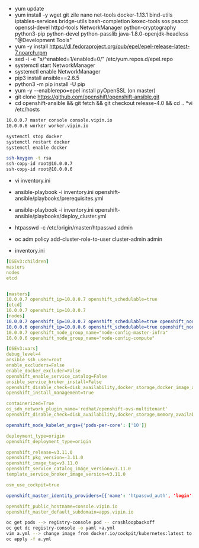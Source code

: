 * yum update
* yum install -y wget git zile nano net-tools docker-1.13.1 bind-utils iptables-services bridge-utils bash-completion kexec-tools sos psacct openssl-devel httpd-tools NetworkManager python-cryptography python3-pip python-devel python-passlib java-1.8.0-openjdk-headless "@Development Tools"
* yum -y install https://dl.fedoraproject.org/pub/epel/epel-release-latest-7.noarch.rpm
* sed -i -e "s/^enabled=1/enabled=0/" /etc/yum.repos.d/epel.repo
* systemctl start NetworkManager
* systemctl enable NetworkManager
* pip3 install ansible==2.6.5
* python3 -m pip install -U pip
* yum -y --enablerepo=epel install pyOpenSSL  (on master)
* git clone https://github.com/openshift/openshift-ansible.git
* cd openshift-ansible && git fetch && git checkout release-4.0 && cd ..
*vi /etc/hosts
```bash
10.0.0.7 master console console.vipin.io
10.0.0.6 worker worker.vipin.io
```
```bash
systemctl stop docker
systemctl restart docker
systemctl enable docker
```
```bash
ssh-keygen -t rsa
ssh-copy-id root@10.0.0.7
ssh-copy-id root@10.0.0.6
```
* vi inventory.ini
* ansible-playbook -i inventory.ini openshift-ansible/playbooks/prerequisites.yml
* ansible-playbook -i inventory.ini openshift-ansible/playbooks/deploy_cluster.yml

* htpasswd -c /etc/origin/master/htpasswd admin
* oc adm policy add-cluster-role-to-user cluster-admin admin


* inventory.ini
```yaml
[OSEv3:children]
masters
nodes
etcd


[masters]
10.0.0.7 openshift_ip=10.0.0.7 openshift_schedulable=true
[etcd]
10.0.0.7 openshift_ip=10.0.0.7
[nodes]
10.0.0.7 openshift_ip=10.0.0.7 openshift_schedulable=true openshift_node_labels="{'region': 'infra', 'zone': 'default'}"
10.0.0.6 openshift_ip=10.0.0.6 openshift_schedulable=true openshift_node_labels="{'region': 'primary', 'zone': 'east'}"
10.0.0.7 openshift_node_group_name="node-config-master-infra"
10.0.0.6 openshift_node_group_name="node-config-compute"

[OSEv3:vars]
debug_level=4
ansible_ssh_user=root
enable_excluders=False
enable_docker_excluder=False
openshift_enable_service_catalog=False
ansible_service_broker_install=False
openshift_disable_check=disk_availability,docker_storage,docker_image_availability,memory_availability
openshift_install_management=true

containerized=True
os_sdn_network_plugin_name='redhat/openshift-ovs-multitenant'
openshift_disable_check=disk_availability,docker_storage,memory_availability,docker_image_availability

openshift_node_kubelet_args={'pods-per-core': ['10']}

deployment_type=origin
openshift_deployment_type=origin

openshift_release=v3.11.0
openshift_pkg_version=-3.11.0
openshift_image_tag=v3.11.0
openshift_service_catalog_image_version=v3.11.0
template_service_broker_image_version=v3.11.0

osm_use_cockpit=true

openshift_master_identity_providers=[{'name': 'htpasswd_auth', 'login': 'true', 'challenge': 'true', 'kind': 'HTPasswdPasswordIdentityProvider'}]

openshift_public_hostname=console.vipin.io
openshift_master_default_subdomain=apps.vipin.io
```
```bash
oc get pods --> registry-console pod -- crashloopbackoff
oc get dc registry-console -o yaml >a.yml
vim a.yml --> change image from docker.io/cockpit/kubernetes:latest to docker.io/timbordemann/cockpit-kubernetes:latest
oc apply -f a.yml
```
